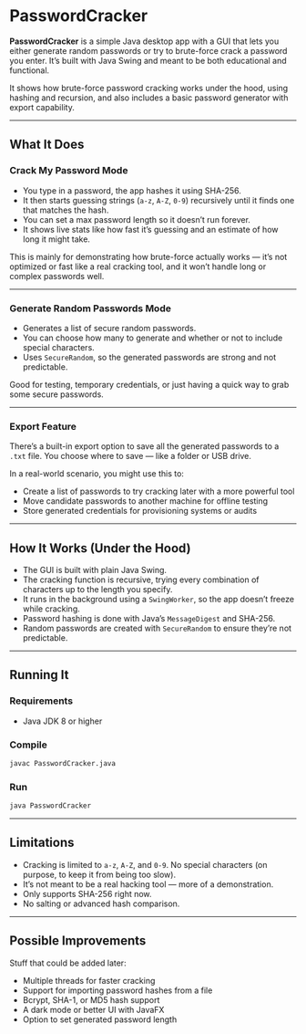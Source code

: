 # PasswordCracker

**PasswordCracker** is a simple Java desktop app with a GUI that lets you either generate random passwords or try to brute-force crack a password you enter. It’s built with Java Swing and meant to be both educational and functional. 

It shows how brute-force password cracking works under the hood, using hashing and recursion, and also includes a basic password generator with export capability.

---

## What It Does

### Crack My Password Mode

- You type in a password, the app hashes it using SHA-256.
- It then starts guessing strings (`a-z`, `A-Z`, `0-9`) recursively until it finds one that matches the hash.
- You can set a max password length so it doesn’t run forever.
- It shows live stats like how fast it’s guessing and an estimate of how long it might take.

This is mainly for demonstrating how brute-force actually works — it’s not optimized or fast like a real cracking tool, and it won’t handle long or complex passwords well.

---

### Generate Random Passwords Mode

- Generates a list of secure random passwords.
- You can choose how many to generate and whether or not to include special characters.
- Uses `SecureRandom`, so the generated passwords are strong and not predictable.

Good for testing, temporary credentials, or just having a quick way to grab some secure passwords.

---

### Export Feature

There’s a built-in export option to save all the generated passwords to a `.txt` file. You choose where to save — like a folder or USB drive.

In a real-world scenario, you might use this to:
- Create a list of passwords to try cracking later with a more powerful tool
- Move candidate passwords to another machine for offline testing
- Store generated credentials for provisioning systems or audits

---

## How It Works (Under the Hood)

- The GUI is built with plain Java Swing.
- The cracking function is recursive, trying every combination of characters up to the length you specify.
- It runs in the background using a `SwingWorker`, so the app doesn’t freeze while cracking.
- Password hashing is done with Java’s `MessageDigest` and SHA-256.
- Random passwords are created with `SecureRandom` to ensure they’re not predictable.

---

## Running It

### Requirements

- Java JDK 8 or higher

### Compile

```bash
javac PasswordCracker.java
```

### Run

```bash
java PasswordCracker
```

---

## Limitations

- Cracking is limited to `a-z`, `A-Z`, and `0-9`. No special characters (on purpose, to keep it from being too slow).
- It’s not meant to be a real hacking tool — more of a demonstration.
- Only supports SHA-256 right now.
- No salting or advanced hash comparison.

---

## Possible Improvements

Stuff that could be added later:

- Multiple threads for faster cracking
- Support for importing password hashes from a file
- Bcrypt, SHA-1, or MD5 hash support
- A dark mode or better UI with JavaFX
- Option to set generated password length
